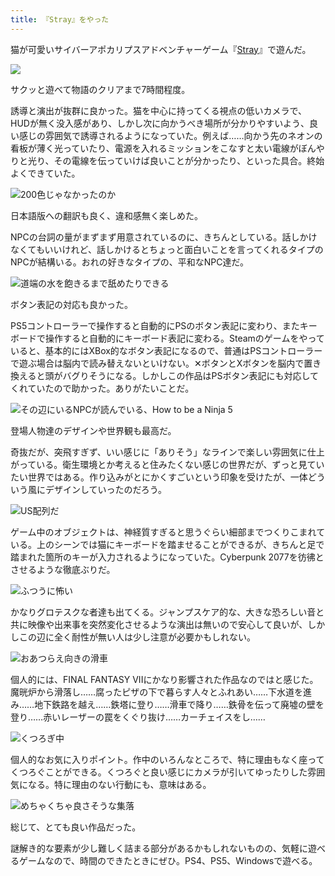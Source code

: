 ```yaml
---
title: 『Stray』をやった
---
```

猫が可愛いサイバーアポカリプスアドベンチャーゲーム『[Stray](https://store.steampowered.com/app/1332010/Stray/?l=japanese)』で遊んだ。

![](https://lh4.googleusercontent.com/UDHldrs-WSIMZM7wySikEgCpx9lw4A44TEEW2UG80kR2SshPiKEDKNzQqxI81OLyV-67FQJfYiiwRVOytLk7IXnG0qRNbmPuzbkUkFAvttfj5aZSqx3t8zAqI_7O_KxqAIOvvmNDNvE1fOxaY7VVlBY)

サクッと遊べて物語のクリアまで7時間程度。

誘導と演出が抜群に良かった。猫を中心に持ってくる視点の低いカメラで、HUDが無く没入感があり、しかし次に向かうべき場所が分かりやすいよう、良い感じの雰囲気で誘導されるようになっていた。例えば……向かう先のネオンの看板が薄く光っていたり、電源を入れるミッションをこなすと太い電線がぼんやりと光り、その電線を伝っていけば良いことが分かったり、といった具合。終始よくできていた。

![](https://lh4.googleusercontent.com/lk1E1KPTNZ3NYnAT7z4Au3vpiPu0CPgR998KHeWY2NLofiFboMt9i10gjvp0nCvQGjahDrOysM4trBm5_K38AfsjydTy_77WmtVwowftzNkCePj4QpLcToeULrIxjgLCsTRqC7Ea2UjLyWLgGW46Yog "200色じゃなかったのか")

日本語版への翻訳も良く、違和感無く楽しめた。

NPCの台詞の量がまずまず用意されているのに、きちんとしている。話しかけなくてもいいけれど、話しかけるとちょっと面白いことを言ってくれるタイプのNPCが結構いる。おれの好きなタイプの、平和なNPC達だ。

![](https://lh4.googleusercontent.com/8X2fxDTtG_ujjMr0JYudXsAEFjpA1qO__kyQ7wvIiyJKEO5hIUU_3tIBVWTLNm-NJ9cx6oFEdeE923G1gPkytErlSOj78eDVIqIXZ-hsfyCIGc1kYUthsQuJXTB6KsocvnldOVnHHtEXz7OEcoHqw3Q "道端の水を飽きるまで舐めたりできる")

ボタン表記の対応も良かった。

PS5コントローラーで操作すると自動的にPSのボタン表記に変わり、またキーボードで操作すると自動的にキーボード表記に変わる。Steamのゲームをやっていると、基本的にはXBox的なボタン表記になるので、普通はPSコントローラーで遊ぶ場合は脳内で読み替えないといけない。✕ボタンとXボタンを脳内で置き換えると頭がバグりそうになる。しかしこの作品はPSボタン表記にも対応してくれていたので助かった。ありがたいことだ。

![](https://lh4.googleusercontent.com/2Nn_jtAhA4AD7uSX4cR6dems-zXAkhWtlKIXPvkzKOAflVke6fIemaMGScVl2GC4wd-jjwz4Wb2bXfWKE-deH9OX8vgMftTfsUhMh7L-XVsi1d5FqVE0I14x_daxozBCqeTvcLxi0IBKGXxIqa3XInI "その辺にいるNPCが読んでいる、How to be a Ninja 5")

登場人物達のデザインや世界観も最高だ。

奇抜だが、突飛すぎず、いい感じに「ありそう」なラインで楽しい雰囲気に仕上がっている。衛生環境とか考えると住みたくない感じの世界だが、ずっと見ていたい世界ではある。作り込みがとにかくすごいという印象を受けたが、一体どういう風にデザインしていったのだろう。

![](https://lh5.googleusercontent.com/NAuH6gBE4dUVPqbGInP4Ct1nTr_6wOZ8AjUo73c9CC0wklbQZPjkh_n2ugowzbImVZ1xYA5G3xy3buqzLqM7OrVA5o7lBGha6px1PzGFLPXGP2LjaWLQSX_ZRY7IbsS9xuYXm9YtabYHR3j9wEtAzNg "US配列だ")

ゲーム中のオブジェクトは、神経質すぎると思うぐらい細部までつくりこまれている。上のシーンでは猫にキーボードを踏ませることができるが、きちんと足で踏まれた箇所のキーが入力されるようになっていた。Cyberpunk 2077を彷彿とさせるような徹底ぶりだ。

![](https://lh3.googleusercontent.com/yCBzGGbqWrdwRBLd7L225DzcdEP8EJ1HeezwJiEH3zvrfCFJatF1JJNxQ-KqgJUwfgA0mALn_voZLYvff8uR1RW6Yz3Oy_2k9YYL4V4rk-XUL2ROCDm-F0-g1Mf8P7wjDZBkxB36Ahkg4jzDtNAUboE "ふつうに怖い")

かなりグロテスクな者達も出てくる。ジャンプスケア的な、大きな恐ろしい音と共に映像や出来事を突然変化させるような演出は無いので安心して良いが、しかしこの辺に全く耐性が無い人は少し注意が必要かもしれない。

![](https://lh4.googleusercontent.com/vhckQ_RrEf1xbBOn4sbm51s6M93zuqKm7C15mQEUJWmkN-tipMOl9LcTlTD27iPx044pZhmUV5JqY3L2xQJEuL7gc98c5cwLwhXzOJV8fDl0SMVVFkZwhQeNtPLaYgpuKzmk6imtS6aqA_OPd1XEReg "おあつらえ向きの滑車")

個人的には、FINAL FANTASY VIIにかなり影響された作品なのではと感じた。魔晄炉から滑落し……腐ったピザの下で暮らす人々とふれあい……下水道を進み……地下鉄路を越え……鉄塔に登り……滑車で降り……鉄骨を伝って廃墟の壁を登り……赤いレーザーの罠をくぐり抜け……カーチェイスをし……

![](https://lh3.googleusercontent.com/87_t1ojYV8Lkd55DRj4vAgpeKmwo0JWUTQuWOblnS4sSW8RpTbHHCHhFZvVEWnPwZnod3pWidUxMK1e4czkXzAc1O292iJU9LwqDpw8kWwI3YLW2-lwBybuH6pU9Aet1ZrLBINpbhlYdJ_G4iMkDqic "くつろぎ中")

個人的なお気に入りポイント。作中のいろんなところで、特に理由もなく座ってくつろぐことができる。くつろぐと良い感じにカメラが引いてゆったりした雰囲気になる。特に理由のない行動にも、意味はある。

![](https://lh6.googleusercontent.com/A3cGrU4EEfXPlJrhcucKo1wF0-1vKhlrJT0izOAcGiET98so6dPUL8j06sBhXAqddAVCEvYFxNkDaPAn0oj1ZJbUf3ER8lJYQ3oA-vzKQCnGtGqh6bZgXIBfyN4zH2GxjmoyZ5pufDvUcYSEhIpbahc "めちゃくちゃ良さそうな集落")

総じて、とても良い作品だった。

謎解き的な要素が少し難しく詰まる部分があるかもしれないものの、気軽に遊べるゲームなので、時間のできたときにぜひ。PS4、PS5、Windowsで遊べる。
